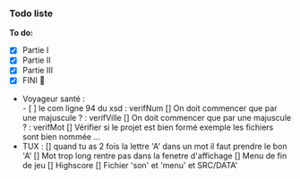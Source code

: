 ### Todo liste

**To do:**

  - [x] Partie I
  - [x] Partie II 
  - [x] Partie III
  - [x] FINI 🥳
- Voyageur santé : </br> 
               - [ ] le com ligne 94 du xsd : verifNum
               [] On doit commencer que par une majuscule ? : verifVille
               [] On doit commencer que par une majuscule ? : verifMot
               [] Vérifier si le projet est bien formé exemple les fichiers sont bien nommée ... 
- TUX :
               [] quand tu as 2 fois la lettre 'A' dans un mot il faut prendre le bon 'A'
               [] Mot trop long rentre pas dans la fenetre d'affichage
               [] Menu de fin de jeu
               [] Highscore
               [] Fichier 'son' et 'menu' et SRC/DATA'
